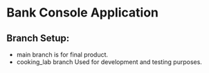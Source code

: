 # Bank Console Application
## Branch Setup:
* main branch is for final product.
* cooking_lab branch Used for development and testing purposes.
